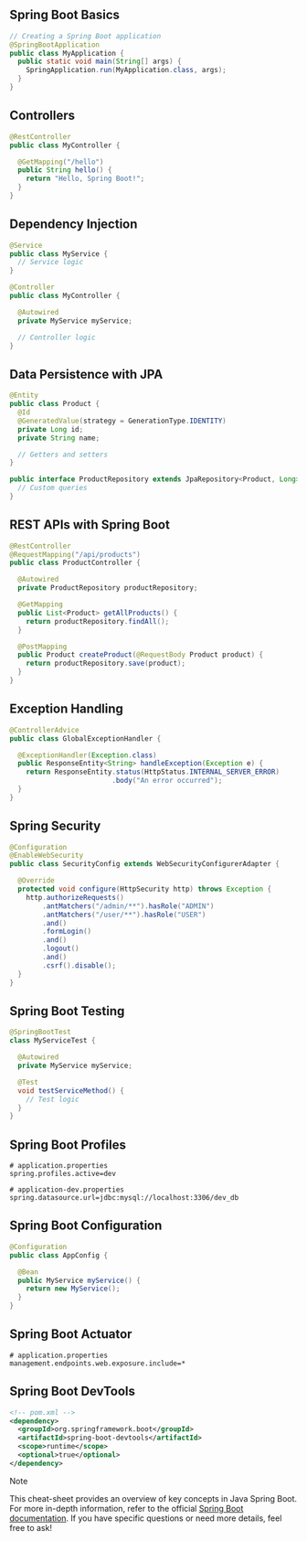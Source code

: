 ## Spring Boot Basics

```java
// Creating a Spring Boot application
@SpringBootApplication
public class MyApplication {
  public static void main(String[] args) {
    SpringApplication.run(MyApplication.class, args);
  }
}
```

## Controllers

```java
@RestController
public class MyController {

  @GetMapping("/hello")
  public String hello() {
    return "Hello, Spring Boot!";
  }
}
```

## Dependency Injection

```java
@Service
public class MyService {
  // Service logic
}

@Controller
public class MyController {

  @Autowired
  private MyService myService;

  // Controller logic
}
```

## Data Persistence with JPA

```java
@Entity
public class Product {
  @Id
  @GeneratedValue(strategy = GenerationType.IDENTITY)
  private Long id;
  private String name;

  // Getters and setters
}

public interface ProductRepository extends JpaRepository<Product, Long> {
  // Custom queries
}
```

## REST APIs with Spring Boot

```java
@RestController
@RequestMapping("/api/products")
public class ProductController {

  @Autowired
  private ProductRepository productRepository;

  @GetMapping
  public List<Product> getAllProducts() {
    return productRepository.findAll();
  }

  @PostMapping
  public Product createProduct(@RequestBody Product product) {
    return productRepository.save(product);
  }
}
```

## Exception Handling

```java
@ControllerAdvice
public class GlobalExceptionHandler {

  @ExceptionHandler(Exception.class)
  public ResponseEntity<String> handleException(Exception e) {
    return ResponseEntity.status(HttpStatus.INTERNAL_SERVER_ERROR)
                         .body("An error occurred");
  }
}
```

## Spring Security

```java
@Configuration
@EnableWebSecurity
public class SecurityConfig extends WebSecurityConfigurerAdapter {

  @Override
  protected void configure(HttpSecurity http) throws Exception {
    http.authorizeRequests()
        .antMatchers("/admin/**").hasRole("ADMIN")
        .antMatchers("/user/**").hasRole("USER")
        .and()
        .formLogin()
        .and()
        .logout()
        .and()
        .csrf().disable();
  }
}
```

## Spring Boot Testing

```java
@SpringBootTest
class MyServiceTest {

  @Autowired
  private MyService myService;

  @Test
  void testServiceMethod() {
    // Test logic
  }
}
```

## Spring Boot Profiles

```properties
# application.properties
spring.profiles.active=dev
```

```properties
# application-dev.properties
spring.datasource.url=jdbc:mysql://localhost:3306/dev_db
```

## Spring Boot Configuration

```java
@Configuration
public class AppConfig {

  @Bean
  public MyService myService() {
    return new MyService();
  }
}
```

## Spring Boot Actuator

```properties
# application.properties
management.endpoints.web.exposure.include=*
```

## Spring Boot DevTools

```xml
<!-- pom.xml -->
<dependency>
  <groupId>org.springframework.boot</groupId>
  <artifactId>spring-boot-devtools</artifactId>
  <scope>runtime</scope>
  <optional>true</optional>
</dependency>
```

>[!Note]
>This cheat-sheet provides an overview of key concepts in Java Spring Boot. For more in-depth information, refer to the official [Spring Boot documentation](https://docs.spring.io/spring-boot/docs/current/reference/htmlsingle/). If you have specific questions or need more details, feel free to ask!